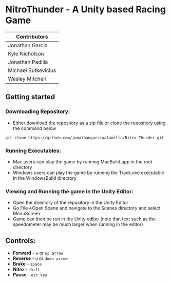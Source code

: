 # NitroThunder - A Unity based Racing Game

| Contributors     |
|------------------|
| Jonathan Garcia  |
| Kyle Nicholson   |
| Jonathan Padilla |
| Michael Butkevicius |
| Wesley Mitchell  |



## Getting started

### Downloading Repository:
- Either download the repository as a zip file or clone the repository using the command below
```
git clone https://github.com/jonathangarciaalamilla/Nitro-Thunder.git
```

### Running Executables:
- Mac users can play the game by running MacBuild.app in the root directory
- Windows users can play the game by running the Track.exe executable in the WindowsBuild directory

### Viewing and Running the game in the Unity Editor:
- Open the directory of the repository in the Unity Editor
- Go File->Open Scene and navigate to the Scenes directory and select MenuScreen
- Game can then be run in the Unity editor (note that text such as the speedometer may be much larger when running in the editor)

## Controls:

- **Forward** - `w` or `up arrow`
- **Reverse** - `d` or `down arrow`
- **Brake** - `space`
- **Nitro** - `shift`
- **Pause** - `esc key`

